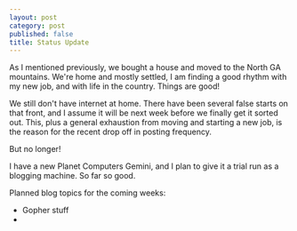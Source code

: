 ```yaml
---
layout: post
category: post
published: false
title: Status Update
---
```

As I mentioned previously, we bought a house and moved to the North GA mountains. We're home and mostly settled, I am finding a good rhythm with my new job, and with life in the country. Things are good! 

We still don't have internet at home. There have been several false starts on that front, and I assume it will be next week before we finally get it sorted out. This, plus a general exhaustion from moving and starting a new job, is the reason for the recent drop off in posting frequency.

But no longer!

I have a new Planet Computers Gemini, and I plan to give it a trial run as a blogging machine. So far so good.

Planned blog topics for the coming weeks: 

- Gopher stuff 
- 